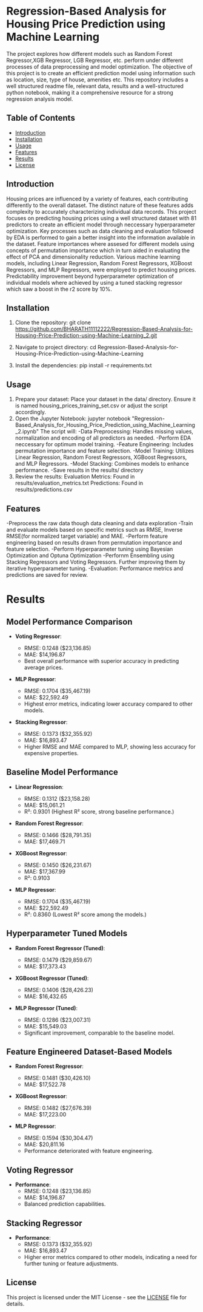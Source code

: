 # Regression-Based Analysis for Housing Price Prediction using Machine Learning

The project explores how different models such as Random Forest Regressor,XGB Regressor, LGB Regressor, etc. perform under different processes of data preprocessing and model optimization. The objective of this project is to create an efficient prediction model using information such as location, size, type of house, amenities etc. This repository includes a well structured readme file, relevant data, results and a well-structured python notebook, making it a comprehensive resource for a strong regression analysis model.


## Table of Contents
- [Introduction](#introduction)
- [Installation](#installation)
- [Usage](#usage)
- [Features](#features)
- [Results](#results)
- [License](#license)

## Introduction

Housing prices are influenced by a variety of features, each contributing differently to the overall dataset. The distinct nature of these features adds complexity to accurately characterizing individual data records. This project focuses on predicting housing prices using a well structured dataset with 81 predictors to create an efficient model through neccessary hyperparameter optimization. Key processes such as data cleaning and evaluation followed by EDA ìs performed to gain a better insight into the information available in the dataset. Feature importances where assesed for different models using concepts of permutation importance which in turn aided in evaluating the effect of PCA and dimensionality reduction. Various machine learning models, including Linear Regression, Random Forest Regressors, XGBoost Regressors, and MLP Regressors, were employed to predict housing prices. Predictability improvement beyond hyperparameter optimization of individual models where achieved by using a tuned stacking regressor which saw a boost in the r2 score by 10%.
   

## Installation

1. Clone the repository:
   git clone https://github.com/BHARATH11112222/Regression-Based-Analysis-for-Housing-Price-Prediction-using-Machine-Learning_2.git

2. Navigate to project directory:
   cd Regression-Based-Analysis-for-Housing-Price-Prediction-using-Machine-Learning
   
4. Install the dependencies:
   pip install -r requirements.txt


## Usage

1. Prepare your dataset: Place your dataset in the data/ directory. Ensure it is named housing_prices_training_set.csv or adjust the script accordingly.
2. Open the Jupyter Notebook:
   jupyter notebook "Regression-Based_Analysis_for_Housing_Price_Prediction_using_Machine_Learning_2.ipynb"
   The script will:
   -Data Preprocessing: Handles missing values, normalization and encoding of all predictors as needed.
   -Perform EDA neccessary for optimum model training. 
   -Feature Engineering: Includes permutation importance and feature selection.
   -Model Training: Utilizes Linear Regression, Random Forest Regressors, XGBoost Regressors, and MLP Regressors.
   -Model Stacking: Combines models to enhance performance.
   -Save results in the results/ directory
4. Review the results:
   Evaluation Metrics: Found in results/evaluation_metrics.txt
   Predictions: Found in results/predictions.csv


## Features
   -Preprocess the raw data though data cleaning and data exploration
   -Train and evaluate models based on specific metrics such as RMSE, Inverse RMSE(for normalized target variable) and MAE.
   -Perform feature engineering based on results drawn from permutation importance and feature selection.
   -Perform Hyperparameter tuning using Bayesian Optimization and Optuna Optimization
   -Perfornm Ensembling using Stacking Regressors and Voting Regressors. Further improving them by iterative hyperparameter tuning.
   -Evaluation: Performance metrics and predictions are saved for review.


# Results

## Model Performance Comparison

- **Voting Regressor**: 
  - RMSE: 0.1248 ($23,136.85)
  - MAE: $14,196.87
  - Best overall performance with superior accuracy in predicting average prices.

- **MLP Regressor**: 
  - RMSE: 0.1704 ($35,467.19)
  - MAE: $22,592.49
  - Highest error metrics, indicating lower accuracy compared to other models.

- **Stacking Regressor**: 
  - RMSE: 0.1373 ($32,355.92)
  - MAE: $16,893.47
  - Higher RMSE and MAE compared to MLP, showing less accuracy for expensive properties.

## Baseline Model Performance

- **Linear Regression**:
  - RMSE: 0.1312 ($23,158.28)
  - MAE: $15,061.21
  - R²: 0.9301 (Highest R² score, strong baseline performance.)

- **Random Forest Regressor**:
  - RMSE: 0.1466 ($28,791.35)
  - MAE: $17,469.71

- **XGBoost Regressor**:
  - RMSE: 0.1450 ($26,231.67)
  - MAE: $17,367.99
  - R²: 0.9103

- **MLP Regressor**:
  - RMSE: 0.1704 ($35,467.19)
  - MAE: $22,592.49
  - R²: 0.8360 (Lowest R² score among the models.)

## Hyperparameter Tuned Models

- **Random Forest Regressor (Tuned)**:
  - RMSE: 0.1479 ($29,859.67)
  - MAE: $17,373.43

- **XGBoost Regressor (Tuned)**:
  - RMSE: 0.1406 ($28,426.23)
  - MAE: $16,432.65

- **MLP Regressor (Tuned)**:
  - RMSE: 0.1286 ($23,007.31)
  - MAE: $15,549.03
  - Significant improvement, comparable to the baseline model.

## Feature Engineered Dataset-Based Models

- **Random Forest Regressor**:
  - RMSE: 0.1481 ($30,426.10)
  - MAE: $17,522.78

- **XGBoost Regressor**:
  - RMSE: 0.1482 ($27,676.39)
  - MAE: $17,223.00

- **MLP Regressor**:
  - RMSE: 0.1594 ($30,304.47)
  - MAE: $20,811.16
  - Performance deteriorated with feature engineering.

## Voting Regressor

- **Performance**:
  - RMSE: 0.1248 ($23,136.85)
  - MAE: $14,196.87
  - Balanced prediction capabilities.

## Stacking Regressor

- **Performance**:
  - RMSE: 0.1373 ($32,355.92)
  - MAE: $16,893.47
  - Higher error metrics compared to other models, indicating a need for further tuning or feature adjustments.



## License

   This project is licensed under the MIT License - see the [LICENSE](LICENSE) file for details.
